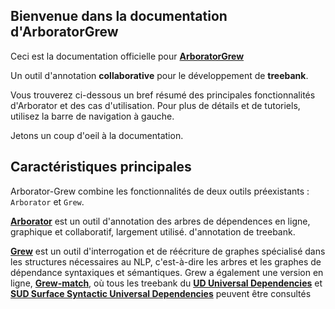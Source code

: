 ## Bienvenue dans la documentation d'ArboratorGrew

Ceci est la documentation officielle pour **[ArboratorGrew](https://arboratorgrew.elizia.net/#/)**

Un outil d'annotation **collaborative** pour le développement de **treebank**. 

Vous trouverez ci-dessous un bref résumé des principales fonctionnalités d'Arborator et des cas d'utilisation. Pour plus de détails et de tutoriels, utilisez la barre de navigation à gauche. 

Jetons un coup d'oeil à la documentation.


## Caractéristiques principales

Arborator-Grew combine les fonctionnalités de deux outils préexistants : `Arborator` et `Grew`. 

**[Arborator](https://arborator.ilpga.fr/)** est un outil d'annotation des arbres de dépendences en ligne, graphique et collaboratif, largement utilisé.
d'annotation de treebank. 

**[Grew](https://grew.fr/)** est un outil d'interrogation et de réécriture de graphes spécialisé dans les structures nécessaires au NLP, c'est-à-dire les arbres et les graphes de dépendance syntaxiques et sémantiques. Grew a également une version en ligne, **[Grew-match](http://match.grew.fr/)**, où tous les treebank du **[UD Universal Dependencies](https://universaldependencies.org/)** et **[SUD Surface Syntactic Universal Dependencies](https://surfacesyntacticud.github.io/)** peuvent être consultés













